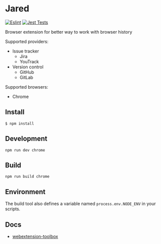 # Jared
[![Eslint](https://github.com/Akurganow/jared/actions/workflows/eslint.yml/badge.svg)](https://github.com/Akurganow/jared/actions/workflows/eslint.yml)
[![Jest Tests](https://github.com/Akurganow/jared/actions/workflows/jest.yml/badge.svg)](https://github.com/Akurganow/jared/actions/workflows/jest.yml)

Browser extension for better way to work with browser history

Supported providers:
- Issue tracker
  - Jira
  - YouTrack
- Version control
  - GitHub
  - GitLab

Supported browsers:
- Chrome

## Install
	$ npm install

## Development
    npm run dev chrome
[//]: # (npm run dev firefox)
[//]: # (npm run dev opera)
[//]: # (npm run dev edge)

## Build
    npm run build chrome
[//]: # (npm run build firefox)
[//]: # (npm run build opera)
[//]: # (npm run build edge)

## Environment

The build tool also defines a variable named `process.env.NODE_ENV` in your scripts. 

## Docs

* [webextension-toolbox](https://github.com/HaNdTriX/webextension-toolbox)
